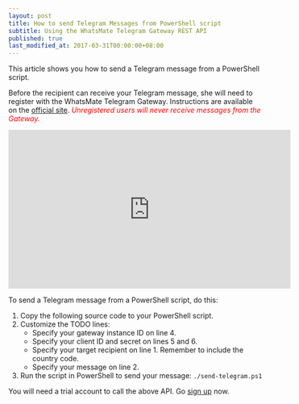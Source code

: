 ```yaml
---
layout: post
title: How to send Telegram Messages from PowerShell script
subtitle: Using the WhatsMate Telegram Gateway REST API
published: true
last_modified_at: 2017-03-31T00:00:00+08:00
---
```


This article shows you how to send a Telegram message from a PowerShell script.

Before the recipient can receive your Telegram message, she will need to register with the WhatsMate Telegram Gateway. Instructions are available on the [official site](https://www.whatsmate.net/telegram-gateway-api.html). <span style="color:red">*Unregistered users will never receive messages from the Gateway.*</span>


<iframe width="560" height="315" src="https://www.youtube.com/embed/XVY4Jw5T0B8?rel=0&cc_load_policy=1" frameborder="0" allowfullscreen></iframe>


To send a Telegram message from a PowerShell script, do this:

1. Copy the following source code to your PowerShell script.  <script src="https://gist.github.com/whatsmate/1ecab9ec94a49d3ef49681a7bbe9617d.js"></script>
2. Customize the TODO lines:
   * Specify your gateway instance ID on line 4.
   * Specify your client ID and secret on lines 5 and 6.
   * Specify your target recipient on line 1. Remember to include the country code.
   * Specify your message on line 2.
3. Run the script in PowerShell to send your message: `./send-telegram.ps1`


You will need a trial account to call the above API. Go [sign up](https://www.whatsmate.net/telegram-gateway-api.html) now.


<br>
<script async src="//pagead2.googlesyndication.com/pagead/js/adsbygoogle.js"></script>
<ins class="adsbygoogle"
     style="display:inline-block;width:728px;height:90px"
     data-ad-client="ca-pub-7383487179928477"
     data-ad-slot="6959057004"></ins>
<script>
(adsbygoogle = window.adsbygoogle || []).push({});
</script>
<br>

